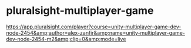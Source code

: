 # pluralsight-multiplayer-game
https://app.pluralsight.com/player?course=unity-multiplayer-game-dev-node-2454&amp;author=alex-zanfir&amp;name=unity-multiplayer-game-dev-node-2454-m2&amp;clip=0&amp;mode=live
